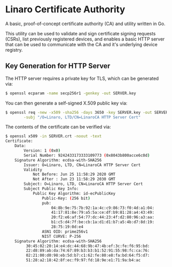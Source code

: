# Linaro Certificate Authority

A basic, proof-of-concept certificate authority (CA) and utility written in Go.

This utility can be used to validate and sign certificate signing requests (CSRs),
list previously registered devices, and enables a basic HTTP server that can be
used to communicate with the CA and it's underlying device registry.

## Key Generation for HTTP Server

The HTTP server requires a private key for TLS, which can be generated via:

```bash
$ openssl ecparam -name secp256r1 -genkey -out SERVER.key
```

You can then generate a self-signed X.509 public key via:

```bash
$ openssl req -new -x509 -sha256 -days 3650 -key SERVER.key -out SERVER.crt \
        -subj "/O=Linaro, LTD/CN=LinaroCA HTTP Server Cert"
```

The contents of the certificate can be verified via:

```bash
$ openssl x509 -in SERVER.crt -noout -text
Certificate:
    Data:
        Version: 1 (0x0)
        Serial Number: 9242433173333109773 (0x8043b800acce6c0d)
    Signature Algorithm: ecdsa-with-SHA256
        Issuer: O=Linaro, LTD, CN=LinaroCA HTTP Server Cert
        Validity
            Not Before: Jun 25 11:58:29 2020 GMT
            Not After : Jun 23 11:58:29 2030 GMT
        Subject: O=Linaro, LTD, CN=LinaroCA HTTP Server Cert
        Subject Public Key Info:
            Public Key Algorithm: id-ecPublicKey
                Public-Key: (256 bit)
                pub: 
                    04:8b:9e:75:7b:92:1a:4c:c9:86:73:f0:4d:a1:04:
                    41:17:81:8e:79:a5:5a:ce:df:b9:81:28:a4:43:49:
                    20:f2:e6:af:54:77:dc:44:23:4f:d2:80:96:a3:aa:
                    b1:c5:d4:7f:be:cb:1a:d1:d1:b7:a5:4b:d7:8d:19:
                    28:75:19:0d:e4
                ASN1 OID: prime256v1
                NIST CURVE: P-256
    Signature Algorithm: ecdsa-with-SHA256
         30:45:02:20:14:e4:dc:44:68:9b:47:4b:ef:3c:fe:f6:95:bd:
         22:d8:89:ab:da:74:67:89:b3:b3:b1:52:91:55:98:fc:ca:76:
         02:21:00:d0:98:eb:5d:b7:c1:62:fe:80:e8:fa:bd:64:f5:d7:
         51:28:a2:18:42:8f:ec:f9:97:fd:18:9e:e1:71:9a:b4:ac
```